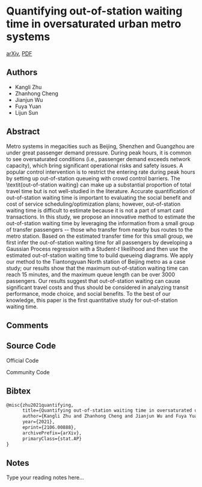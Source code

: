 
# Quantifying out-of-station waiting time in oversaturated urban metro systems

[arXiv](https://arxiv.org/abs/2106.0888), [PDF](https://arxiv.org/pdf/2106.0888.pdf)

## Authors

- Kangli Zhu
- Zhanhong Cheng
- Jianjun Wu
- Fuya Yuan
- Lijun Sun

## Abstract

Metro systems in megacities such as Beijing, Shenzhen and Guangzhou are under great passenger demand pressure. During peak hours, it is common to see oversaturated conditions (i.e., passenger demand exceeds network capacity), which bring significant operational risks and safety issues. A popular control intervention is to restrict the entering rate during peak hours by setting up out-of-station queueing with crowd control barriers. The \textit{out-of-station waiting} can make up a substantial proportion of total travel time but is not well-studied in the literature. Accurate quantification of out-of-station waiting time is important to evaluating the social benefit and cost of service scheduling/optimization plans; however, out-of-station waiting time is difficult to estimate because it is not a part of smart card transactions. In this study, we propose an innovative method to estimate the out-of-station waiting time by leveraging the information from a small group of transfer passengers -- those who transfer from nearby bus routes to the metro station. Based on the estimated transfer time for this small group, we first infer the out-of-station waiting time for all passengers by developing a Gaussian Process regression with a Student-$t$ likelihood and then use the estimated out-of-station waiting time to build queueing diagrams. We apply our method to the Tiantongyuan North station of Beijing metro as a case study; our results show that the maximum out-of-station waiting time can reach 15 minutes, and the maximum queue length can be over 3000 passengers. Our results suggest that out-of-station waiting can cause significant travel costs and thus should be considered in analyzing transit performance, mode choice, and social benefits. To the best of our knowledge, this paper is the first quantitative study for out-of-station waiting time.

## Comments



## Source Code

Official Code



Community Code



## Bibtex

```tex
@misc{zhu2021quantifying,
      title={Quantifying out-of-station waiting time in oversaturated urban metro systems}, 
      author={Kangli Zhu and Zhanhong Cheng and Jianjun Wu and Fuya Yuan and Lijun Sun},
      year={2021},
      eprint={2106.00888},
      archivePrefix={arXiv},
      primaryClass={stat.AP}
}
```

## Notes

Type your reading notes here...

